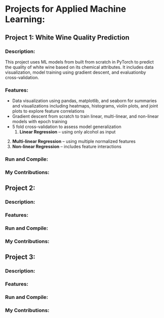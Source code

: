 # Projects for Applied Machine Learning:

## Project 1: White Wine Quality Prediction  

  ### Description:  
  This project uses ML models from built from scratch in PyTorch to predict the quality of white wine based on its chemical attributes. It includes
  data visualization, model training using gradient descent, and evaluationby cross-validation.

  ### Features:  
  - Data visualization using pandas, matplotlib, and seaborn for summaries and visualizations including heatmaps, histograms, violin plots, and joint plots to explore feature correlations
  - Gradient descent from scratch to train linear, multi-linear, and non-linear models with epoch training
  - 5 fold cross-validation to assess model generalization
    1. **Linear Regression** – using only alcohol as input  
2. **Multi-linear Regression** – using multiple normalized features  
3. **Non-linear Regression** – includes feature interactions
    
  
  ### Run and Compile:

  
  ### My Contributions: 


## Project 2:   

  ### Description:
 

  ### Features:
  
  
  ### Run and Compile:
  
  
  ### My Contributions:
  

## Project 3:

  ### Description: 
  

 ### Features: 
 
  
  ### Run and Compile:
  
  
  ### My Contributions:

  
